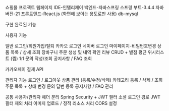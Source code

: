 쇼핑몰 프로젝트 웹페이지
IDE-인텔리제이
백엔드-자바스프링
스프링 부트-3.4.4
자바 버전-21
프론트엔드-React.js (화면에 보이는 용도로만 사용)
db-mysql

구현 완료된 기능

사용자 기능

일반 로그인/회원가입/탈퇴
카카오 로그인
네이버 로그인
마이페이지-비밀번호변경
상품 목록 / 상세 조회
장바구니
주문 생성 및 내역 확인
리뷰 CRUD + 별점 평균
위시리스트 (찜)
1:1 문의 작성/조회
공지사항 / FAQ 조회

카카오페이 결제 API

관리자 기능
로그인 / 로그아웃
상품 관리 (등록/수정/삭제)
카테고리 등록 / 삭제 / 조회
주문 목록 + 상태 변경
문의 답변 등록
공지사항 / FAQ 관리

공통
사용자/관리자 헤더 분리
Spring Security + JWT 필터
소셜 로그인 경로 JWT 필터 제외 처리
이미지 업로드 / 정적 리소스 처리
CORS 설정
